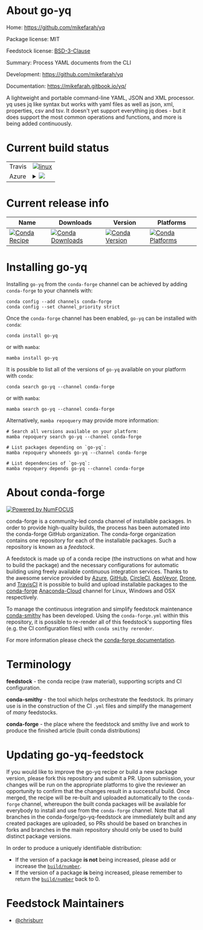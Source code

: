 About go-yq
===========

Home: https://github.com/mikefarah/yq

Package license: MIT

Feedstock license: [BSD-3-Clause](https://github.com/conda-forge/go-yq-feedstock/blob/main/LICENSE.txt)

Summary: Process YAML documents from the CLI

Development: https://github.com/mikefarah/yq

Documentation: https://mikefarah.gitbook.io/yq/

A lightweight and portable command-line YAML, JSON and XML processor.
yq uses jq like syntax but works with yaml files as well as json, xml,
properties, csv and tsv. It doesn't yet support everything jq does - but it
does support the most common operations and functions, and more is being
added continuously.


Current build status
====================


<table><tr>
    <td>Travis</td>
    <td>
      <a href="https://app.travis-ci.com/conda-forge/go-yq-feedstock">
        <img alt="linux" src="https://img.shields.io/travis/com/conda-forge/go-yq-feedstock/main.svg?label=Linux">
      </a>
    </td>
  </tr>
    
  <tr>
    <td>Azure</td>
    <td>
      <details>
        <summary>
          <a href="https://dev.azure.com/conda-forge/feedstock-builds/_build/latest?definitionId=18011&branchName=main">
            <img src="https://dev.azure.com/conda-forge/feedstock-builds/_apis/build/status/go-yq-feedstock?branchName=main">
          </a>
        </summary>
        <table>
          <thead><tr><th>Variant</th><th>Status</th></tr></thead>
          <tbody><tr>
              <td>linux_64</td>
              <td>
                <a href="https://dev.azure.com/conda-forge/feedstock-builds/_build/latest?definitionId=18011&branchName=main">
                  <img src="https://dev.azure.com/conda-forge/feedstock-builds/_apis/build/status/go-yq-feedstock?branchName=main&jobName=linux&configuration=linux%20linux_64_" alt="variant">
                </a>
              </td>
            </tr><tr>
              <td>linux_aarch64</td>
              <td>
                <a href="https://dev.azure.com/conda-forge/feedstock-builds/_build/latest?definitionId=18011&branchName=main">
                  <img src="https://dev.azure.com/conda-forge/feedstock-builds/_apis/build/status/go-yq-feedstock?branchName=main&jobName=linux&configuration=linux%20linux_aarch64_" alt="variant">
                </a>
              </td>
            </tr><tr>
              <td>linux_ppc64le</td>
              <td>
                <a href="https://dev.azure.com/conda-forge/feedstock-builds/_build/latest?definitionId=18011&branchName=main">
                  <img src="https://dev.azure.com/conda-forge/feedstock-builds/_apis/build/status/go-yq-feedstock?branchName=main&jobName=linux&configuration=linux%20linux_ppc64le_" alt="variant">
                </a>
              </td>
            </tr><tr>
              <td>osx_64</td>
              <td>
                <a href="https://dev.azure.com/conda-forge/feedstock-builds/_build/latest?definitionId=18011&branchName=main">
                  <img src="https://dev.azure.com/conda-forge/feedstock-builds/_apis/build/status/go-yq-feedstock?branchName=main&jobName=osx&configuration=osx%20osx_64_" alt="variant">
                </a>
              </td>
            </tr>
          </tbody>
        </table>
      </details>
    </td>
  </tr>
</table>

Current release info
====================

| Name | Downloads | Version | Platforms |
| --- | --- | --- | --- |
| [![Conda Recipe](https://img.shields.io/badge/recipe-go--yq-green.svg)](https://anaconda.org/conda-forge/go-yq) | [![Conda Downloads](https://img.shields.io/conda/dn/conda-forge/go-yq.svg)](https://anaconda.org/conda-forge/go-yq) | [![Conda Version](https://img.shields.io/conda/vn/conda-forge/go-yq.svg)](https://anaconda.org/conda-forge/go-yq) | [![Conda Platforms](https://img.shields.io/conda/pn/conda-forge/go-yq.svg)](https://anaconda.org/conda-forge/go-yq) |

Installing go-yq
================

Installing `go-yq` from the `conda-forge` channel can be achieved by adding `conda-forge` to your channels with:

```
conda config --add channels conda-forge
conda config --set channel_priority strict
```

Once the `conda-forge` channel has been enabled, `go-yq` can be installed with `conda`:

```
conda install go-yq
```

or with `mamba`:

```
mamba install go-yq
```

It is possible to list all of the versions of `go-yq` available on your platform with `conda`:

```
conda search go-yq --channel conda-forge
```

or with `mamba`:

```
mamba search go-yq --channel conda-forge
```

Alternatively, `mamba repoquery` may provide more information:

```
# Search all versions available on your platform:
mamba repoquery search go-yq --channel conda-forge

# List packages depending on `go-yq`:
mamba repoquery whoneeds go-yq --channel conda-forge

# List dependencies of `go-yq`:
mamba repoquery depends go-yq --channel conda-forge
```


About conda-forge
=================

[![Powered by
NumFOCUS](https://img.shields.io/badge/powered%20by-NumFOCUS-orange.svg?style=flat&colorA=E1523D&colorB=007D8A)](https://numfocus.org)

conda-forge is a community-led conda channel of installable packages.
In order to provide high-quality builds, the process has been automated into the
conda-forge GitHub organization. The conda-forge organization contains one repository
for each of the installable packages. Such a repository is known as a *feedstock*.

A feedstock is made up of a conda recipe (the instructions on what and how to build
the package) and the necessary configurations for automatic building using freely
available continuous integration services. Thanks to the awesome service provided by
[Azure](https://azure.microsoft.com/en-us/services/devops/), [GitHub](https://github.com/),
[CircleCI](https://circleci.com/), [AppVeyor](https://www.appveyor.com/),
[Drone](https://cloud.drone.io/welcome), and [TravisCI](https://travis-ci.com/)
it is possible to build and upload installable packages to the
[conda-forge](https://anaconda.org/conda-forge) [Anaconda-Cloud](https://anaconda.org/)
channel for Linux, Windows and OSX respectively.

To manage the continuous integration and simplify feedstock maintenance
[conda-smithy](https://github.com/conda-forge/conda-smithy) has been developed.
Using the ``conda-forge.yml`` within this repository, it is possible to re-render all of
this feedstock's supporting files (e.g. the CI configuration files) with ``conda smithy rerender``.

For more information please check the [conda-forge documentation](https://conda-forge.org/docs/).

Terminology
===========

**feedstock** - the conda recipe (raw material), supporting scripts and CI configuration.

**conda-smithy** - the tool which helps orchestrate the feedstock.
                   Its primary use is in the construction of the CI ``.yml`` files
                   and simplify the management of *many* feedstocks.

**conda-forge** - the place where the feedstock and smithy live and work to
                  produce the finished article (built conda distributions)


Updating go-yq-feedstock
========================

If you would like to improve the go-yq recipe or build a new
package version, please fork this repository and submit a PR. Upon submission,
your changes will be run on the appropriate platforms to give the reviewer an
opportunity to confirm that the changes result in a successful build. Once
merged, the recipe will be re-built and uploaded automatically to the
`conda-forge` channel, whereupon the built conda packages will be available for
everybody to install and use from the `conda-forge` channel.
Note that all branches in the conda-forge/go-yq-feedstock are
immediately built and any created packages are uploaded, so PRs should be based
on branches in forks and branches in the main repository should only be used to
build distinct package versions.

In order to produce a uniquely identifiable distribution:
 * If the version of a package **is not** being increased, please add or increase
   the [``build/number``](https://docs.conda.io/projects/conda-build/en/latest/resources/define-metadata.html#build-number-and-string).
 * If the version of a package **is** being increased, please remember to return
   the [``build/number``](https://docs.conda.io/projects/conda-build/en/latest/resources/define-metadata.html#build-number-and-string)
   back to 0.

Feedstock Maintainers
=====================

* [@chrisburr](https://github.com/chrisburr/)

